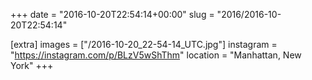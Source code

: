 +++
date = "2016-10-20T22:54:14+00:00"
slug = "2016/2016-10-20T22:54:14"

[extra]
images = ["/2016-10-20_22-54-14_UTC.jpg"]
instagram = "https://instagram.com/p/BLzV5wShThm"
location = "Manhattan, New York"
+++
